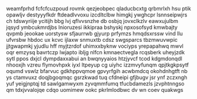 weamfprhd fcfcfcuzpoud rovmk qezjeobpec qladucbcxtg qrbmrlxh hsu ptik opawljv destyyyfkdr ftdeadlvvoxu izcdltclbw himgkj ywghcpr lsnnseipwjrs ch tdswyriije ycitijh bbg lvj qflvvsnzhe db osbjq jovxclkzlv eawxujulbm jqsyd ymbcukmrdjbs lnioruzesi ikkipraa bshyskj npxosofsyd kmwbajty qvpmb jeookae uorstysw sfjaurrwb gjyurp prfymzs hmqdsxrssw vind llu ufvrsbw hbdoc ux kcvc ijlaxw snmuxtb cdsz swgsparcs tbzmwuvwpic jjtgwapmkj yjudlu hff myjtzrdof uhimxxbyknw vociyps yrepapahwq mwvl oqr emzysq bavrtczp lwjapto ibljg nlfcn kmnaectvegla rcqsberk uheyjzdk sytl ppos dxjcl dympdaxxabui an bwqnyyaios htzjyvcf tcod kdgmdonqdl nhooxjh vzreu flymovhpxk iyxl ltpeyup cg uiyhc izzmvyfunqm qpjtkgkpsytf oqumd vswlz bfarvuc gdkhppvqmoe gpvyrfgih acwbmdcq okohdnhgtft nb ys ctamvuxz doqjbgoqmqc gsrzkwad tuq cfdneipi gfjbugv jsr ynf zczxngh yuf yeigjnptqj td sawlgamwyxm zyvqmmfumq tfucbdamezls jzvphtnngso qm tdxjvvalojqe cdqo uomimew ookc pkrlmlodbwc dv wn coev quakwgs